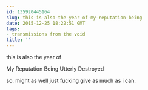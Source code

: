 ```yaml
---
id: 135920445164
slug: this-is-also-the-year-of-my-reputation-being
date: 2015-12-25 18:22:51 GMT
tags:
- transmissions from the void
title: ''
---
```


this is also the year of

My Reputation Being Utterly Destroyed

so. might as well just fucking give as much as i can.